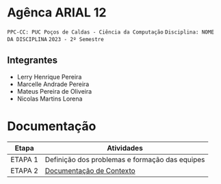 # Agênca ARIAL 12

`PPC-CC: PUC Poços de Caldas - Ciência da Computação`
`Disciplina: NOME DA DISCIPLINA`
`2023 - 2º Semestre`

## Integrantes

- Lerry Henrique Pereira
- Marcelle Andrade Pereira 
- Mateus Pereira de Oliveira 
- Nicolas Martins Lorena

# Documentação

| Etapa   |  Atividades |
|  :----:   | ----------- |
| ETAPA 1 | Definição dos problemas e formação das equipes |
| ETAPA 2 | <a href="docs/1-Documentacao-contexto.md"> Documentação de Contexto</a>

